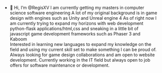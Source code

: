 - 👋 Hi, I’m @RegisXV
I am currently getting my masters in computer science software engineering
A lot of my original background is in game design with engines such as Unity and Unreal engine 4
As of right now I am currently trying to expand my horizons with web development python-flask applications/html,css and
sneaking in a little bit of javascript game development frameworks such as
Phaser 3 and Kaboom  
Interested in learning new languages to expand my knowledge on the field and using my current skill set to make something I can be proud of.
Always looking for game design collaborations and am open to website development.
Currently working in the IT field but always open to job offers for software maintenance or development.

